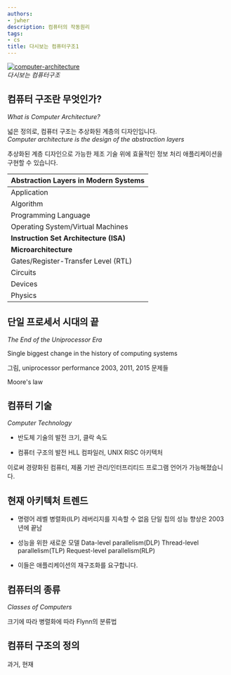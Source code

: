 ```yaml
---
authors:
- jwher
description: 컴퓨터의 작동원리
tags:
- cs
title: 다시보는 컴퓨터구조1
---
```


[![computer-architecture](computer-architecture.png)](/categories/cs/computer-architecture/)  
*다시보는 컴퓨터구조*

<!--truncate-->

## 컴퓨터 구조란 무엇인가?
*What is Computer Architecture?*

넓은 정의로, 컴퓨터 구조는 추상화된 계층의 디자인입니다.  
*Computer architecture is the design of the abstraction layers*  

추상화된 계층 디자인으로 가능한 제조 기술 위에 효율적인 정보 처리 애플리케이션을 구현할 수 있습니다.

| Abstraction Layers in Modern Systems 	|
|--------------------------------------	|
| Application                          	|
| Algorithm                            	|
| Programming Language                 	|
| Operating System/Virtual Machines    	|
| **Instruction Set Architecture (ISA)**|
| **Microarchitecture**                 |
| Gates/Register-Transfer Level (RTL)  	|
| Circuits                             	|
| Devices                              	|
| Physics                              	|

## 단일 프로세서 시대의 끝
*The End of the Uniprocessor Era*

Single biggest change in the history of computing systems

그림, uniprocessor performance
2003, 2011, 2015 문제들

Moore's law

## 컴퓨터 기술
*Computer Technology*

- 반도체 기술의 발전
크기, 클락 속도

- 컴퓨터 구조의 발전
HLL 컴파일러, UNIX
RISC 아키텍처

이로써 경량화된 컴퓨터, 제품 기반 관리/인터프리티드 프로그램 언어가 가능해졌습니다.

## 현재 아키텍처 트렌드

- 명령어 레벨 병렬화(ILP) 레버리지를 지속할 수 없음
단일 칩의 성능 향상은 2003년에 끝남

- 성능을 위한 새로운 모델
Data-level parallelism(DLP)
Thread-level parallelism(TLP)
Request-level parallelism(RLP)

- 이들은 애플리케이션의 재구조화를 요구합니다.

## 컴퓨터의 종류
*Classes of Computers*

크기에 따라
병렬화에 따라
Flynn의 분류법

## 컴퓨터 구조의 정의
과거, 현재

<!-- os, db, graphics, compilers     : Application Trends

Instruction Set architecture
Micro architecture
System architecture

VLSI/Hardware Implementations   : Technology Trends -->


<!-- # Logic Gates -->

<!-- # karnaugh map -->

